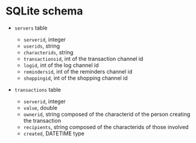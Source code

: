 # SQLite schema

- `servers` table
    - `serverid`, integer
    - `userids`, string
    - `characterids`, string
    - `transactionsid`, int of the transaction channel id
    - `logid`, int of the log channel id
    - `remindersid`, int of the reminders channel id
    - `shoppingid`, int of the shopping channel id

- `transactions` table
    - `serverid`, integer
    - `value`, double
    - `ownerid`, string composed of the characterid of the person creating the transaction
    - `recipients`, string composed of the characterids of those involved
    - `created`, DATETIME type
